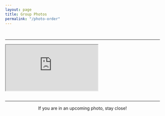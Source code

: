 ```yaml
---
layout: page
title: Group Photos
permalink: "/photo-order"
---
```


<br>
<hr>
<div id="iframe-wrapper">
<iframe id="photo-list" src="https://docs.google.com/spreadsheets/d/1XZFDmvhBl9zWHCceZrr4Wt2PgyZ-gHbino6aTlbVZfU/edit?rm=minimal&amp;"></iframe>
</div>

<br>
<hr>
<center>
If you are in an upcoming photo, stay close!
</center>



<!-- <iframe src="https://docs.google.com/spreadsheets/d/1qiFDUMvE7siIFin4G2WerLDpgpb7o2S6JMw0PquC_JA/edit?usp=sharing?gid=865787930&amp;widget=false&amp;headers=false&amp;single=true"></iframe>

<br>
<hr>
<br>
<iframe src="https://docs.google.com/spreadsheets/d/e/2PACX-1vQpGkkkv3F0ygELH8fMMZHF_IkO_KL0FavdggkEeRi3ZBYn8Cmfuy9qCz3mCJUhuOeWBTjleigj-k5D/pubhtml?gid=865787930&amp;single=true&amp;widget=true&amp;headers=false"></iframe> -->
<!-- https://docs.google.com/spreadsheets/d/1qiFDUMvE7siIFin4G2WerLDpgpb7o2S6JMw0PquC_JA/edit?usp=sharing -->

